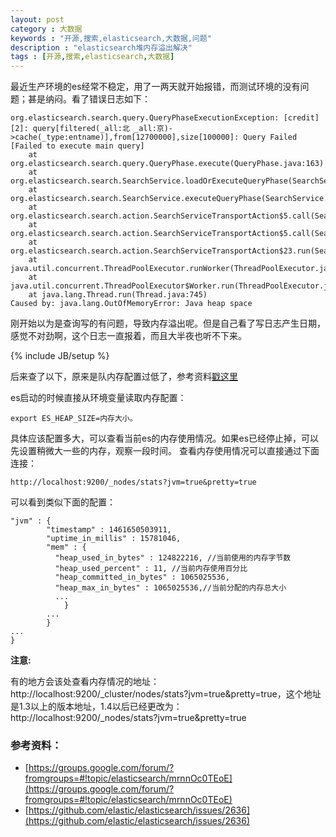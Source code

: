```yaml
---
layout: post
category : 大数据 
keywords : "开源,搜索,elasticsearch,大数据,问题"
description : "elasticsearch堆内存溢出解决"
tags : [开源,搜索,elasticsearch,大数据]
---
```


最近生产环境的es经常不稳定，用了一两天就开始报错，而测试环境的没有问题；甚是纳闷。看了错误日志如下：

    org.elasticsearch.search.query.QueryPhaseExecutionException: [credit][2]: query[filtered(_all:北 _all:京)->cache(_type:entname)],from[12700000],size[100000]: Query Failed [Failed to execute main query]
    	at org.elasticsearch.search.query.QueryPhase.execute(QueryPhase.java:163)
    	at org.elasticsearch.search.SearchService.loadOrExecuteQueryPhase(SearchService.java:272)
    	at org.elasticsearch.search.SearchService.executeQueryPhase(SearchService.java:283)
    	at org.elasticsearch.search.action.SearchServiceTransportAction$5.call(SearchServiceTransportAction.java:231)
    	at org.elasticsearch.search.action.SearchServiceTransportAction$5.call(SearchServiceTransportAction.java:228)
    	at org.elasticsearch.search.action.SearchServiceTransportAction$23.run(SearchServiceTransportAction.java:559)
    	at java.util.concurrent.ThreadPoolExecutor.runWorker(ThreadPoolExecutor.java:1145)
    	at java.util.concurrent.ThreadPoolExecutor$Worker.run(ThreadPoolExecutor.java:615)
    	at java.lang.Thread.run(Thread.java:745)
    Caused by: java.lang.OutOfMemoryError: Java heap space
    
刚开始以为是查询写的有问题，导致内存溢出呢。但是自己看了写日志产生日期，感觉不对劲啊，这个日志一直报着，而且大半夜也听不下来。    
<!--break-->

{% include JB/setup %}

后来查了以下，原来是队内存配置过低了，参考资料[戳这里](https://github.com/elastic/elasticsearch/issues/2636)

es启动的时候直接从环境变量读取内存配置：

    export ES_HEAP_SIZE=内存大小。
    
具体应该配置多大，可以查看当前es的内存使用情况。如果es已经停止掉，可以先设置稍微大一些的内存，观察一段时间。
查看内存使用情况可以直接通过下面连接：

    http://localhost:9200/_nodes/stats?jvm=true&pretty=true
    
可以看到类似下面的配置：

    "jvm" : {
            "timestamp" : 1461650503911,
            "uptime_in_millis" : 15781046,
            "mem" : {
              "heap_used_in_bytes" : 124822216, //当前使用的内存字节数
              "heap_used_percent" : 11, //当前内存使用百分比
              "heap_committed_in_bytes" : 1065025536, 
              "heap_max_in_bytes" : 1065025536,//当前分配的内存总大小
              ...
                }
            ...
            }
    ...
    }


**注意:**

有的地方会该处查看内存情况的地址：http://localhost:9200/_cluster/nodes/stats?jvm=true&pretty=true，这个地址是1.3以上的版本地址，1.4以后已经更改为：
   http://localhost:9200/_nodes/stats?jvm=true&pretty=true


### 参考资料：

- [https://groups.google.com/forum/?fromgroups=#!topic/elasticsearch/mrnnOc0TEoE](https://groups.google.com/forum/?fromgroups=#!topic/elasticsearch/mrnnOc0TEoE)
- [https://github.com/elastic/elasticsearch/issues/2636](https://github.com/elastic/elasticsearch/issues/2636)
